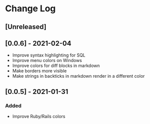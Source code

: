 # Change Log
## [Unreleased]

## [0.0.6] - 2021-02-04
- Improve syntax highlighting for SQL
- Improve menu colors on Windows
- Improve colors for diff blocks in markdown
- Make borders more visible
- Make strings in backticks in markdown render in a different color

## [0.0.5] - 2021-01-31
### Added
- Improve Ruby/Rails colors